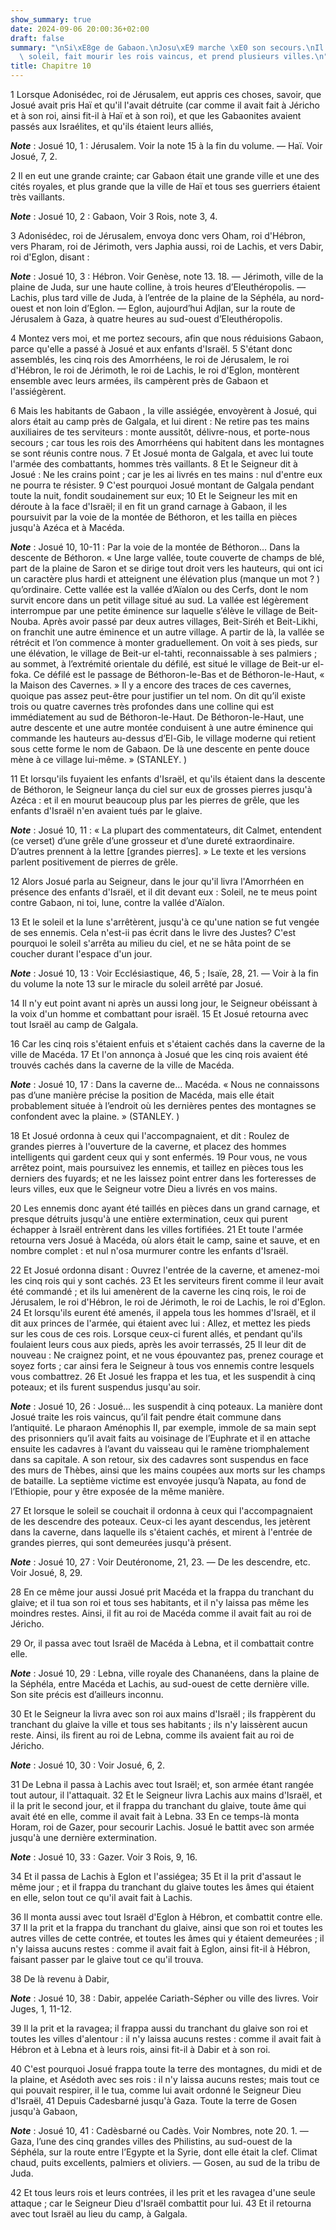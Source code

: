 ```yaml
---
show_summary: true
date: 2024-09-06 20:00:36+02:00
draft: false
summary: "\nSi\xE8ge de Gabaon.\nJosu\xE9 marche \xE0 son secours.\nIl arr\xEAte le\
  \ soleil, fait mourir les rois vaincus, et prend plusieurs villes.\n"
title: Chapitre 10
---
```





1 Lorsque Adonisédec, roi de Jérusalem, eut appris ces choses, savoir, que Josué avait pris Haï et qu'il l'avait détruite (car comme il avait fait à Jéricho et à son roi, ainsi fit-il à Haï et à son roi), et que les Gabaonites avaient passés aux Israélites, et qu'ils étaient leurs alliés,

***Note*** :  Josué 10, 1 : Jérusalem. Voir la note 15 à la fin du volume. ― Haï. Voir Josué, 7, 2.

2 Il en eut une grande crainte; car Gabaon était une grande ville et une des cités royales, et plus grande que la ville de Haï et tous ses guerriers étaient très vaillants.

***Note*** :  Josué 10, 2 : Gabaon, Voir 3 Rois, note 3, 4.

3 Adonisédec, roi de Jérusalem, envoya donc vers Oham, roi d'Hébron, vers Pharam, roi de Jérimoth, vers Japhia aussi, roi de Lachis, et vers Dabir, roi d'Eglon, disant :

***Note*** :  Josué 10, 3 : Hébron. Voir Genèse, note 13. 18. ― Jérimoth, ville de la plaine de Juda, sur une haute colline, à trois heures d’Eleuthéropolis. ― Lachis, plus tard ville de Juda, à l’entrée de la plaine de la Séphéla, au nord-ouest et non loin d’Eglon. ― Eglon, aujourd’hui Adjlan, sur la route de Jérusalem à Gaza, à quatre heures au sud-ouest d’Eleuthéropolis.

4 Montez vers moi, et me portez secours, afin que nous réduisions Gabaon, parce qu'elle a passé à Josué et aux enfants d'Israël. 5 S'étant donc assemblés, les cinq rois des Amorrhéens, le roi de Jérusalem, le roi d'Hébron, le roi de Jérimoth, le roi de Lachis, le roi d'Eglon, montèrent ensemble avec leurs armées, ils campèrent près de Gabaon et l'assiégèrent.


6 Mais les habitants de Gabaon , la ville assiégée, envoyèrent à Josué, qui alors était au camp près de Galgala, et lui dirent : Ne retire pas tes mains auxiliaires de tes serviteurs : monte aussitôt, délivre-nous, et porte-nous secours ; car tous les rois des Amorrhéens qui habitent dans les montagnes se sont réunis contre nous. 7 Et Josué monta de Galgala, et avec lui toute l'armée des combattants, hommes très vaillants. 8 Et le Seigneur dit à Josué : Ne les crains point ; car je les ai livrés en tes mains : nul d'entre eux ne pourra te résister. 9 C'est pourquoi Josué montant de Galgala pendant toute la nuit, fondit soudainement sur eux; 10 Et le Seigneur les mit en déroute à la face d'Israël; il en fit un grand carnage à Gabaon, il les poursuivit par la voie de la montée de Béthoron, et les tailla en pièces jusqu'à Azéca et à Macéda.

***Note*** :  Josué 10, 10-11 : Par la voie de la montée de Béthoron… Dans la descente de Béthoron. « Une large vallée, toute couverte de champs de blé, part de la plaine de Saron et se dirige tout droit vers les hauteurs, qui ont ici un caractère plus hardi et atteignent une élévation plus (manque un mot ? ) qu’ordinaire. Cette vallée est la vallée d’Aïalon ou des Cerfs, dont le nom survit encore dans un petit village situé au sud. La vallée est légèrement interrompue par une petite éminence sur laquelle s’élève le village de Beit-Nouba. Après avoir passé par deux autres villages, Beit-Siréh et Beit-Likhi, on franchit une autre éminence et un autre village. A partir de là, la vallée se rétrécit et l’on commence à monter graduellement. On voit à ses pieds, sur une élévation, le village de Beit-ur el-tahti, reconnaissable à ses palmiers ; au sommet, à l’extrémité orientale du défilé, est situé le village de Beit-ur el-foka. Ce défilé est le passage de Béthoron-le-Bas et de Béthoron-le-Haut, « la Maison des Cavernes. »
Il y a encore des traces de ces cavernes, quoique pas assez peut-être pour justifier un tel nom. On dit qu’il existe trois ou quatre cavernes très profondes dans une colline qui est immédiatement au sud de Béthoron-le-Haut. De Béthoron-le-Haut, une autre descente et une autre montée conduisent à une autre éminence qui commande les hauteurs au-dessus d’El-Gib, le village moderne qui retient sous cette forme le nom de Gabaon. De là une descente en pente douce mène à ce village lui-même. » (STANLEY. )

11 Et lorsqu'ils fuyaient les enfants d'Israël, et qu'ils étaient dans la descente de Béthoron, le Seigneur lança du ciel sur eux de grosses pierres jusqu'à Azéca : et il en mourut beaucoup plus par les pierres de grêle, que les enfants d'Israël n'en avaient tués par le glaive.

***Note*** :  Josué 10, 11 : « La plupart des commentateurs, dit Calmet, entendent (ce verset) d’une grêle d’une grosseur et d’une dureté extraordinaire. D’autres prennent à la lettre [grandes pierres]. » Le texte et les versions parlent positivement de pierres de grêle.


12 Alors Josué parla au Seigneur, dans le jour qu'il livra l'Amorrhéen en présence des enfants d'Israël, et il dit devant eux : Soleil, ne te meus point contre Gabaon, ni toi, lune, contre la vallée d'Aïalon.


13 Et le soleil et la lune s'arrêtèrent, jusqu'à ce qu'une nation se fut vengée de ses ennemis. Cela n'est-ii pas écrit dans le livre des Justes? C'est pourquoi le soleil s'arrêta au milieu du ciel, et ne se hâta point de se coucher durant l'espace d'un jour.

***Note*** :  Josué 10, 13 : Voir Ecclésiastique, 46, 5 ; Isaïe, 28, 21. ― Voir à la fin du volume la note 13 sur le miracle du soleil arrêté par Josué.


14 Il n'y eut point avant ni après un aussi long jour, le Seigneur obéissant à la voix d'un homme et combattant pour israël. 15 Et Josué retourna avec tout Israël au camp de Galgala.


16 Car les cinq rois s'étaient enfuis et s'étaient cachés dans la caverne de la ville de Macéda. 17 Et l'on annonça à Josué que les cinq rois avaient été trouvés cachés dans la caverne de la ville de Macéda.

***Note*** :  Josué 10, 17 : Dans la caverne de… Macéda. « Nous ne connaissons pas d’une manière précise la position de Macéda, mais elle était probablement située à l’endroit où les dernières pentes des montagnes se confondent avec la plaine. » (STANLEY. )

18 Et Josué ordonna à ceux qui l'accompagnaient, et dit : Roulez de grandes pierres à l'ouverture de la caverne, et placez des hommes intelligents qui gardent ceux qui y sont enfermés. 19 Pour vous, ne vous arrêtez point, mais poursuivez les ennemis, et taillez en pièces tous les derniers des fuyards; et ne les laissez point entrer dans les forteresses de leurs villes, eux que le Seigneur votre Dieu a livrés en vos mains.


20 Les ennemis donc ayant été taillés en pièces dans un grand carnage, et presque détruits jusqu'à une entière extermination, ceux qui purent échapper à Israël entrèrent dans les villes fortifiées. 21 Et toute l'armée retourna vers Josué à Macéda, où alors était le camp, saine et sauve, et en nombre complet : et nul n'osa murmurer contre les enfants d'Israël.


22 Et Josué ordonna disant : Ouvrez l'entrée de la caverne, et amenez-moi les cinq rois qui y sont cachés. 23 Et les serviteurs firent comme il leur avait été commandé ; et ils lui amenèrent de la caverne les cinq rois, le roi de Jérusalem, le roi d'Hébron, le roi de Jérimoth, le roi de Lachis, le roi d'Eglon. 24 Et lorsqu'ils eurent été amenés, il appela tous les hommes d'Israël, et il dit aux princes de l'armée, qui étaient avec lui : Allez, et mettez les pieds sur les cous de ces rois. Lorsque ceux-ci furent allés, et pendant qu'ils foulaient leurs cous aux pieds, après les avoir terrassés, 25 Il leur dit de nouveau : Ne craignez point, et ne vous épouvantez pas, prenez courage et soyez forts ; car ainsi fera le Seigneur à tous vos ennemis contre lesquels vous combattrez. 26 Et Josué les frappa et les tua, et les suspendit à cinq poteaux; et ils furent suspendus jusqu'au soir.

***Note*** :  Josué 10, 26 : Josué… les suspendit à cinq poteaux. La manière dont Josué traite les rois vaincus, qu’il fait pendre était commune dans l’antiquité. Le pharaon Aménophis II, par exemple, immole de sa main sept des prisonniers qu’il avait faits au voisinage de l’Euphrate et il en attache ensuite les cadavres à l’avant du vaisseau qui le ramène triomphalement dans sa capitale. A son retour, six des cadavres sont suspendus en face des murs de Thèbes, ainsi que les mains coupées aux morts sur les champs de bataille. La septième victime est envoyée jusqu’à Napata, au fond de l’Ethiopie, pour y être exposée de la même manière.

27 Et lorsque le soleil se couchait il ordonna à ceux qui l'accompagnaient de les descendre des poteaux. Ceux-ci les ayant descendus, les jetèrent dans la caverne, dans laquelle ils s'étaient cachés, et mirent à l'entrée de grandes pierres, qui sont demeurées jusqu'à présent.

***Note*** :  Josué 10, 27 : Voir Deutéronome, 21, 23. ― De les descendre, etc. Voir Josué, 8, 29.


28 En ce même jour aussi Josué prit Macéda et la frappa du tranchant du glaive; et il tua son roi et tous ses habitants, et il n'y laissa pas même les moindres restes. Ainsi, il fit au roi de Macéda comme il avait fait au roi de Jéricho.


29 Or, il passa avec tout Israël de Macéda à Lebna, et il combattait contre elle.

***Note*** :  Josué 10, 29 : Lebna, ville royale des Chananéens, dans la plaine de la Séphéla, entre Macéda et Lachis, au sud-ouest de cette dernière ville. Son site précis est d’ailleurs inconnu.

30 Et le Seigneur la livra avec son roi aux mains d'Israël ; ils frappèrent du tranchant du glaive la ville et tous ses habitants ; ils n'y laissèrent aucun reste. Ainsi, ils firent au roi de Lebna, comme ils avaient fait au roi de Jéricho.

***Note*** :  Josué 10, 30 : Voir Josué, 6, 2.


31 De Lebna il passa à Lachis avec tout Israël; et, son armée étant rangée tout autour, il l'attaquait. 32 Et le Seigneur livra Lachis aux mains d'Israël, et il la prit le second jour, et il frappa du tranchant du glaive, toute âme qui avait été en elle, comme il avait fait à Lebna. 33 En ce temps-là monta Horam, roi de Gazer, pour secourir Lachis. Josué le battit avec son armée jusqu'à une dernière extermination.

***Note*** :  Josué 10, 33 : Gazer. Voir 3 Rois, 9, 16.


34 Et il passa de Lachis à Eglon et l'assiégea; 35 Et il la prit d'assaut le même jour ; et il frappa du tranchant du glaive toutes les âmes qui étaient en elle, selon tout ce qu'il avait fait à Lachis.


36 Il monta aussi avec tout Israël d'Eglon à Hébron, et combattit contre elle. 37 Il la prit et la frappa du tranchant du glaive, ainsi que son roi et toutes les autres villes de cette contrée, et toutes les âmes qui y étaient demeurées ; il n'y laissa aucuns restes : comme il avait fait à Eglon, ainsi fit-il à Hébron, faisant passer par le glaive tout ce qu'il trouva.


38 De là revenu à Dabir,

***Note*** :  Josué 10, 38 : Dabir, appelée Cariath-Sépher ou ville des livres. Voir Juges, 1, 11-12.

39 Il la prit et la ravagea; il frappa aussi du tranchant du glaive son roi et toutes les villes d'alentour : il n'y laissa aucuns restes : comme il avait fait à Hébron et à Lebna et à leurs rois, ainsi fit-il à Dabir et à son roi.


40 C'est pourquoi Josué frappa toute la terre des montagnes, du midi et de la plaine, et Asédoth avec ses rois : il n'y laissa aucuns restes; mais tout ce qui pouvait respirer, il le tua, comme lui avait ordonné le Seigneur Dieu d'Israël, 41 Depuis Cadesbarné jusqu'à Gaza. Toute la terre de Gosen jusqu'à Gabaon,

***Note*** :  Josué 10, 41 : Cadèsbarné ou Cadès. Voir Nombres, note 20. 1. ― Gaza, l’une des cinq grandes villes des Philistins, au sud-ouest de la Séphéla, sur la route entre l’Egypte et la Syrie, dont elle était la clef. Climat chaud, puits excellents, palmiers et oliviers. ― Gosen, au sud de la tribu de Juda.

42 Et tous leurs rois et leurs contrées, il les prit et les ravagea d'une seule attaque ; car le Seigneur Dieu d'Israël combattit pour lui. 43 Et il retourna avec tout Israël au lieu du camp, à Galgala.

